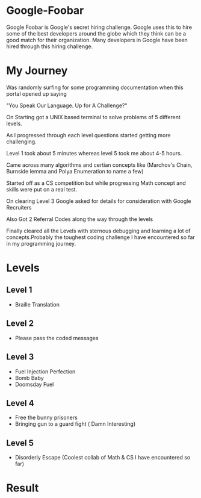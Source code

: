# Google-Foobar
Google Foobar is Google's secret hiring challenge. Google uses this to hire some of the best developers around the globe which they think can be a good match for their organization. Many developers in Google have been hired through this hiring challenge.


# My Journey

Was randomly surfing for some programming documentation when this portal opened up saying

"You Speak Our Language. Up for A Challenge?" 

On Starting got a UNIX based terminal to solve problems of 5 different levels.

As I progressed through each level questions started getting more challenging.

Level 1 took about 5 minutes whereas level 5 took me about 4-5 hours.

Came across many algorithms and certian concepts like (Marchov's Chain, Burnside lemma and Polya Enumeration to name a few)

Started off as a CS competition but while progressing Math concept and skills were put on a real test.

On clearing Level 3 Google asked for details for consideration with Google Recruiters

Also Got 2 Referral Codes along the way through the levels

Finally cleared all the Levels with sternous debugging and learning a lot of concepts.Probably the toughest coding challenge I have encountered so far in my programming journey.

# Levels

## Level 1
- Braille Translation

## Level 2
- Please pass the coded messages

## Level 3
- Fuel Injection Perfection
- Bomb Baby
- Doomsday Fuel

## Level 4
- Free the bunny prisoners
- Bringing gun to a guard fight ( Damn Interesting)

## Level 5
- Disorderly Escape (Coolest collab of Math & CS I have encountered so far)

# Result
